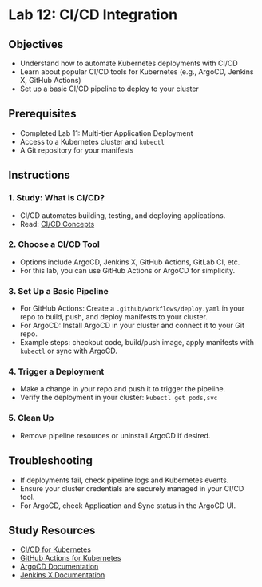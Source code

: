 # Lab 12: CI/CD Integration

## Objectives
- Understand how to automate Kubernetes deployments with CI/CD
- Learn about popular CI/CD tools for Kubernetes (e.g., ArgoCD, Jenkins X, GitHub Actions)
- Set up a basic CI/CD pipeline to deploy to your cluster

## Prerequisites
- Completed Lab 11: Multi-tier Application Deployment
- Access to a Kubernetes cluster and `kubectl`
- A Git repository for your manifests

## Instructions

### 1. Study: What is CI/CD?
- CI/CD automates building, testing, and deploying applications.
- Read: [CI/CD Concepts](https://kubernetes.io/docs/concepts/cluster-administration/cicd/)

### 2. Choose a CI/CD Tool
- Options include ArgoCD, Jenkins X, GitHub Actions, GitLab CI, etc.
- For this lab, you can use GitHub Actions or ArgoCD for simplicity.

### 3. Set Up a Basic Pipeline
- For GitHub Actions: Create a `.github/workflows/deploy.yaml` in your repo to build, push, and deploy manifests to your cluster.
- For ArgoCD: Install ArgoCD in your cluster and connect it to your Git repo.
- Example steps: checkout code, build/push image, apply manifests with `kubectl` or sync with ArgoCD.

### 4. Trigger a Deployment
- Make a change in your repo and push it to trigger the pipeline.
- Verify the deployment in your cluster: `kubectl get pods,svc`

### 5. Clean Up
- Remove pipeline resources or uninstall ArgoCD if desired.

## Troubleshooting
- If deployments fail, check pipeline logs and Kubernetes events.
- Ensure your cluster credentials are securely managed in your CI/CD tool.
- For ArgoCD, check Application and Sync status in the ArgoCD UI.

## Study Resources
- [CI/CD for Kubernetes](https://kubernetes.io/docs/concepts/cluster-administration/cicd/)
- [GitHub Actions for Kubernetes](https://docs.github.com/en/actions/deployment/deploying-to-your-cloud-provider/deploying-to-kubernetes)
- [ArgoCD Documentation](https://argo-cd.readthedocs.io/en/stable/)
- [Jenkins X Documentation](https://jenkins-x.io/docs/) 